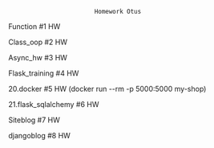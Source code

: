 							Homework Otus
							
Function #1 HW

Class_oop #2 HW

Async_hw #3 HW

Flask_training #4 HW

20.docker #5 HW (docker run --rm -p 5000:5000 my-shop)

21.flask_sqlalchemy #6 HW

Siteblog #7 HW

djangoblog #8 HW
